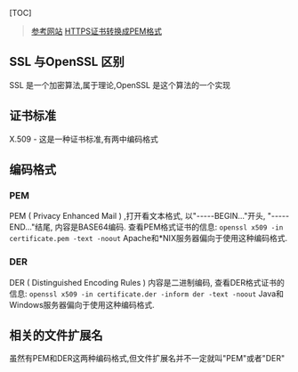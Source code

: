 [TOC]

> [参考网站](http://www.cnblogs.com/guogangj/p/4118605.html)
> [HTTPS证书转换成PEM格式](https://help.aliyun.com/knowledge_detail/40526.html)

## SSL 与OpenSSL 区别
SSL 是一个加密算法,属于理论,OpenSSL 是这个算法的一个实现

## 证书标准
X.509 - 这是一种证书标准,有两中编码格式

## 编码格式

### PEM

PEM ( Privacy Enhanced Mail ) ,打开看文本格式,
以"-----BEGIN..."开头, "-----END..."结尾,
内容是BASE64编码.
查看PEM格式证书的信息:
`openssl x509 -in certificate.pem -text -noout`
Apache和*NIX服务器偏向于使用这种编码格式.

### DER

DER ( Distinguished Encoding Rules ) 
内容是二进制编码,
查看DER格式证书的信息:
`openssl x509 -in certificate.der -inform der -text -noout`
Java和Windows服务器偏向于使用这种编码格式.

## 相关的文件扩展名
虽然有PEM和DER这两种编码格式,但文件扩展名并不一定就叫"PEM"或者"DER"

### 